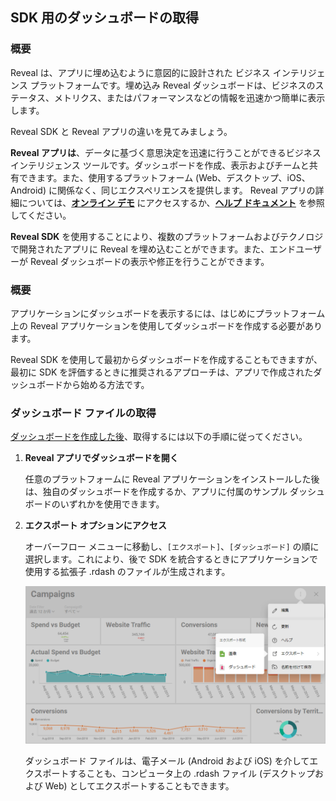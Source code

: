 ## SDK 用のダッシュボードの取得

### 概要

Reveal は、アプリに埋め込むように意図的に設計された ビジネス インテリジェンス プラットフォームです。埋め込み Reveal ダッシュボードは、ビジネスのステータス、メトリクス、またはパフォーマンスなどの情報を迅速かつ簡単に表示します。

Reveal SDK と Reveal アプリの違いを見てみましょう。

**Reveal アプリは**、データに基づく意思決定を迅速に行うことができるビジネス インテリジェンス ツールです。ダッシュボードを作成、表示およびチームと共有できます。また、使用するプラットフォーム (Web、デスクトップ、iOS、Android) に関係なく、同じエクスペリエンスを提供します。
Reveal アプリの詳細については、[**オンライン デモ**](https://app.revealbi.io/) にアクセスするか、[**ヘルプ ドキュメント**](https://www.revealbi.io/help/) を参照してください。

**Reveal SDK** を使用することにより、複数のプラットフォームおよびテクノロジで開発されたアプリに Reveal を埋め込むことができます。また、エンドユーザーが Reveal ダッシュボードの表示や修正を行うことができます。

### 概要

アプリケーションにダッシュボードを表示するには、はじめにプラットフォーム上の Reveal アプリケーションを使用してダッシュボードを作成する必要があります。

Reveal SDK を使用して最初からダッシュボードを作成することもできますが、最初に SDK を評価するときに推奨されるアプローチは、アプリで作成されたダッシュボードから始める方法です。

### ダッシュボード ファイルの取得

[ダッシュボードを作成した後](https://www.revealbi.io/help/creating-dashboards)、取得するには以下の手順に従ってください。

1.  **Reveal アプリでダッシュボードを開く**

    任意のプラットフォームに Reveal アプリケーションをインストールした後は、独自のダッシュボードを作成するか、アプリに付属のサンプル ダッシュボードのいずれかを使用できます。

2.  **エクスポート オプションにアクセス**

    オーバーフロー メニューに移動し、`[エクスポート]`、`[ダッシュボード]` の順に選択します。これにより、後で SDK を統合するときにアプリケーションで使用する拡張子 .rdash のファイルが生成されます。

    ![export\_dashboards\_sdk\_web](images/export_dashboards_sdk_web.png)

    ダッシュボード ファイルは、電子メール (Android および iOS) を介してエクスポートすることも、コンピュータ上の .rdash ファイル (デスクトップおよび Web) としてエクスポートすることもできます。
